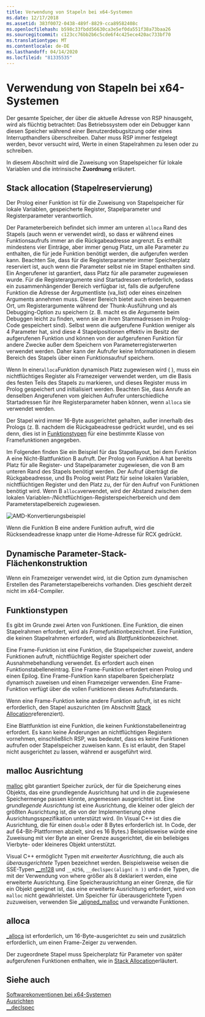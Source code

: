 ```yaml
---
title: Verwendung von Stapeln bei x64-Systemen
ms.date: 12/17/2018
ms.assetid: 383f0072-0438-489f-8829-cca89582408c
ms.openlocfilehash: b598c33fbdd56630ca3e5ef0da551f38a73baa26
ms.sourcegitcommit: c123cc76bb2b6c5cde6f4c425ece420ac733bf70
ms.translationtype: MT
ms.contentlocale: de-DE
ms.lasthandoff: 04/14/2020
ms.locfileid: "81335535"
---
```

# <a name="x64-stack-usage"></a>Verwendung von Stapeln bei x64-Systemen

Der gesamte Speicher, der über die aktuelle Adresse von RSP hinausgeht, wird als flüchtig betrachtet: Das Betriebssystem oder ein Debugger kann diesen Speicher während einer Benutzerdebugsitzung oder eines Interrupthandlers überschreiben. Daher muss RSP immer festgelegt werden, bevor versucht wird, Werte in einen Stapelrahmen zu lesen oder zu schreiben.

In diesem Abschnitt wird die Zuweisung von Stapelspeicher für lokale Variablen und die intrinsische **Zuordnung** erläutert.

## <a name="stack-allocation"></a>Stack allocation (Stapelreservierung)

Der Prolog einer Funktion ist für die Zuweisung von Stapelspeicher für lokale Variablen, gespeicherte Register, Stapelparameter und Registerparameter verantwortlich.

Der Parameterbereich befindet sich immer am unteren `alloca` Rand des Stapels (auch wenn er verwendet wird), so dass er während eines Funktionsaufrufs immer an die Rückgabeadresse angrenzt. Es enthält mindestens vier Einträge, aber immer genug Platz, um alle Parameter zu enthalten, die für jede Funktion benötigt werden, die aufgerufen werden kann. Beachten Sie, dass für die Registerparameter immer Speicherplatz reserviert ist, auch wenn die Parameter selbst nie im Stapel enthalten sind. Ein Angerufener ist garantiert, dass Platz für alle parameter zugewiesen wurde. Für die Registerargumente sind Startadressen erforderlich, sodass ein zusammenhängender Bereich verfügbar ist, falls die aufgerufene Funktion die Adresse der Argumentliste (va_list) oder eines einzelnen Arguments annehmen muss. Dieser Bereich bietet auch einen bequemen Ort, um Registerargumente während der Thunk-Ausführung und als Debugging-Option zu speichern (z. B. macht es die Argumente beim Debuggen leicht zu finden, wenn sie an ihren Stammadressen im Prolog-Code gespeichert sind). Selbst wenn die aufgerufene Funktion weniger als 4 Parameter hat, sind diese 4 Stapelpositionen effektiv im Besitz der aufgerufenen Funktion und können von der aufgerufenen Funktion für andere Zwecke außer dem Speichern von Parameterregisterwerten verwendet werden.  Daher kann der Aufrufer keine Informationen in diesem Bereich des Stapels über einen Funktionsaufruf speichern.

Wenn In einer`alloca`Funktion dynamisch Platz zugewiesen wird ( ), muss ein nichtflüchtiges Register als Framezeiger verwendet werden, um die Basis des festen Teils des Stapels zu markieren, und dieses Register muss im Prolog gespeichert und initialisiert werden. Beachten Sie, dass Anrufe an denselben Angerufenen vom gleichen Aufrufer unterschiedliche Startadressen für ihre Registerparameter haben können, wenn `alloca` sie verwendet werden.

Der Stapel wird immer 16-Byte ausgerichtet gehalten, außer innerhalb des Prologs (z. B. nachdem die Rückgabeadresse gedrückt wurde), und es sei denn, dies ist in [Funktionstypen](#function-types) für eine bestimmte Klasse von Framefunktionen angegeben.

Im Folgenden finden Sie ein Beispiel für das Stapellayout, bei dem Funktion A eine Nicht-Blattfunktion B aufruft. Der Prolog von Funktion A hat bereits Platz für alle Register- und Stapelparameter zugewiesen, die von B am unteren Rand des Stapels benötigt werden. Der Aufruf überträgt die Rückgabeadresse, und Bs Prolog weist Platz für seine lokalen Variablen, nichtflüchtigen Register und den Platz zu, der für den Aufruf von Funktionen benötigt wird. Wenn B `alloca`verwendet, wird der Abstand zwischen dem lokalen Variablen-/Nichtflüchtigen-Registerspeicherbereich und dem Parameterstapelbereich zugewiesen.

![AMD-Konvertierungsbeispiel](../build/media/vcamd_conv_ex_5.png "AMD-Konvertierungsbeispiel")

Wenn die Funktion B eine andere Funktion aufruft, wird die Rücksendeadresse knapp unter die Home-Adresse für RCX gedrückt.

## <a name="dynamic-parameter-stack-area-construction"></a>Dynamische Parameter-Stack-Flächenkonstruktion

Wenn ein Framezeiger verwendet wird, ist die Option zum dynamischen Erstellen des Parameterstapelbereichs vorhanden. Dies geschieht derzeit nicht im x64-Compiler.

## <a name="function-types"></a>Funktionstypen

Es gibt im Grunde zwei Arten von Funktionen. Eine Funktion, die einen Stapelrahmen erfordert, wird als *Framefunktion*bezeichnet. Eine Funktion, die keinen Stapelrahmen erfordert, wird als *Blattfunktion*bezeichnet.

Eine Frame-Funktion ist eine Funktion, die Stapelspeicher zuweist, andere Funktionen aufruft, nichtflüchtige Register speichert oder Ausnahmebehandlung verwendet. Es erfordert auch einen Funktionstabelleneintrag. Eine Frame-Funktion erfordert einen Prolog und einen Epilog. Eine Frame-Funktion kann stapelbaren Speicherplatz dynamisch zuweisen und einen Framezeiger verwenden. Eine Frame-Funktion verfügt über die vollen Funktionen dieses Aufrufstandards.

Wenn eine Frame-Funktion keine andere Funktion aufruft, ist es nicht erforderlich, den Stapel auszurichten (im Abschnitt [Stack Allocation](#stack-allocation)referenziert).

Eine Blattfunktion ist eine Funktion, die keinen Funktionstabelleneintrag erfordert. Es kann keine Änderungen an nichtflüchtigen Registern vornehmen, einschließlich RSP, was bedeutet, dass es keine Funktionen aufrufen oder Stapelspeicher zuweisen kann. Es ist erlaubt, den Stapel nicht ausgerichtet zu lassen, während er ausgeführt wird.

## <a name="malloc-alignment"></a>malloc Ausrichtung

[malloc](../c-runtime-library/reference/malloc.md) gibt garantiert Speicher zurück, der für die Speicherung eines Objekts, das eine grundlegende Ausrichtung hat und in die zugewiesene Speichermenge passen könnte, angemessen ausgerichtet ist. Eine *grundlegende Ausrichtung* ist eine Ausrichtung, die kleiner oder gleich der größten Ausrichtung ist, die von der Implementierung ohne Ausrichtungsspezifikation unterstützt wird. (In Visual C++ ist dies die Ausrichtung, die für einen `double` oder 8 Bytes erforderlich ist. In Code, der auf 64-Bit-Plattformen abzielt, sind es 16 Bytes.) Beispielsweise würde eine Zuweisung mit vier Byte an einer Grenze ausgerichtet, die ein beliebiges Vierbyte- oder kleineres Objekt unterstützt.

Visual C++ ermöglicht Typen mit *erweiterter Ausrichtung*, die auch als *überausgerichtete* Typen bezeichnet werden. Beispielsweise weisen die SSE-Typen [__m128](../cpp/m128.md) und `__m256`, `__declspec(align( n ))` und `n` die Typen, die mit der Verwendung von where größer als 8 deklariert werden, eine erweiterte Ausrichtung. Eine Speicherausrichtung an einer Grenze, die für ein Objekt geeignet ist, das eine erweiterte Ausrichtung erfordert, wird von `malloc` nicht gewährleistet. Um Speicher für überausgerichtete Typen zuzuweisen, verwenden Sie [_aligned_malloc](../c-runtime-library/reference/aligned-malloc.md) und verwandte Funktionen.

## <a name="alloca"></a>alloca

[_alloca](../c-runtime-library/reference/alloca.md) ist erforderlich, um 16-Byte-ausgerichtet zu sein und zusätzlich erforderlich, um einen Frame-Zeiger zu verwenden.

Der zugeordnete Stapel muss Speicherplatz für Parameter von später aufgerufenen Funktionen enthalten, wie in [Stack Allocation](#stack-allocation)erläutert.

## <a name="see-also"></a>Siehe auch

[Softwarekonventionen bei x64-Systemen](../build/x64-software-conventions.md)<br/>
[Ausrichten](../cpp/align-cpp.md)<br/>
[__declspec](../cpp/declspec.md)
